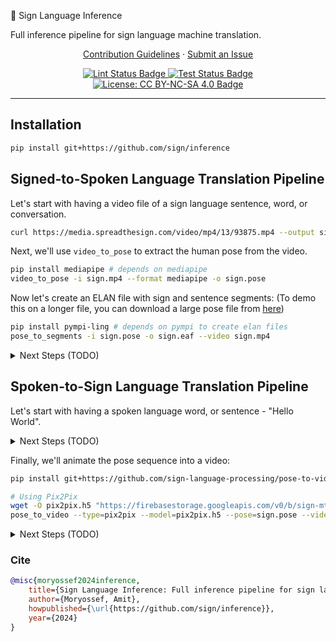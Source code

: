 👋 Sign Language Inference

Full inference pipeline for sign language machine translation.

<p align="center">
  <a href="https://github.com/sign/.github/blob/main/CONTRIBUTING.md">Contribution Guidelines</a>
  ·
  <a href="https://github.com/sign/inference/issues">Submit an Issue</a>
</p>

<p align="center">
  <a href="https://github.com/sign/translate/actions/workflows/lint.yml">
    <img src="https://github.com/sign/inference/actions/workflows/lint.yml/badge.svg" alt="Lint Status Badge" />
  </a>
  <a href="https://github.com/sign/translate/actions/workflows/test.yml">
    <img src="https://github.com/sign/inference/actions/workflows/test.yml/badge.svg" alt="Test Status Badge" />
  </a>
  <a href="https://github.com/sign/translate/blob/master/LICENSE.md">
    <img src="https://img.shields.io/badge/License-CC%20BY--NC--SA%204.0-lightgrey.svg" alt="License: CC BY-NC-SA 4.0 Badge" />
  </a>
</p>

<hr>

## Installation

```bash
pip install git+https://github.com/sign/inference
```

## Signed-to-Spoken Language Translation Pipeline

Let's start with having a video file of a sign language sentence, word, or conversation.

```bash
curl https://media.spreadthesign.com/video/mp4/13/93875.mp4 --output sign.mp4
```

Next, we'll use `video_to_pose` to extract the human pose from the video.

```bash
pip install mediapipe # depends on mediapipe
video_to_pose -i sign.mp4 --format mediapipe -o sign.pose
```

Now let's create an ELAN file with sign and sentence segments:
(To demo this on a longer file, you can download a large pose file
from [here](https://nlp.biu.ac.il/~amit/datasets/poses/holistic/dgs_corpus/1413451-11105600-11163240_a.pose))

```bash
pip install pympi-ling # depends on pympi to create elan files
pose_to_segments -i sign.pose -o sign.eaf --video sign.mp4
```

<details>
  <summary>Next Steps (TODO)</summary>

After looking at the ELAN file, adjusting where needed, we'll transcribe every sign segment into HamNoSys or
SignWriting:

```bash
pose_to_text --notation=signwriting --pose=sign.pose --eaf=sign.eaf
```

After looking at the ELAN file again, fixing any mistakes, we finally translate each sentence segment into spoken
language text:

```bash
text_to_text --sign_language=us --spoken_language=en --eaf=sign.eaf
```

</details>

## Spoken-to-Sign Language Translation Pipeline

Let's start with having a spoken language word, or sentence - "Hello World".

<details>
  <summary>Next Steps (TODO)</summary>

First, we'll translate it into sign language text, in SignWriting format:

```bash
text_to_text --spoken_language=en --sign_language=us \
  --notation=signwriting --text="Hello World" > sign.txt
```

Next, we'll animate the sign language text into a pose sequence:

```bash
text_to_pose --notation=signwriting --text=$(cat sign.txt) --pose=sign.pose
```

</details>


Finally, we'll animate the pose sequence into a video:

```bash
pip install git+https://github.com/sign-language-processing/pose-to-video

# Using Pix2Pix
wget -O pix2pix.h5 "https://firebasestorage.googleapis.com/v0/b/sign-mt-assets/o/models%2Fgenerator%2Fmodel.h5?alt=media"
pose_to_video --type=pix2pix --model=pix2pix.h5 --pose=sign.pose --video=sign.mp4 --upscale
```

<details>
  <summary>Next Steps (TODO)</summary>

```bash
# OR Using StyleGAN3
pose_to_video --type=stylegan3 --pose=sign.pose --video=sign.mp4 --upscale
# OR Using Mixamo
pose_to_video --type=mixamo --pose=sign.pose --video=sign.mp4
```

</details>

### Cite

```bibtex
@misc{moryossef2024inference,
    title={Sign Language Inference: Full inference pipeline for sign language machine translation},
    author={Moryossef, Amit},
    howpublished={\url{https://github.com/sign/inference}},
    year={2024}
}
```
